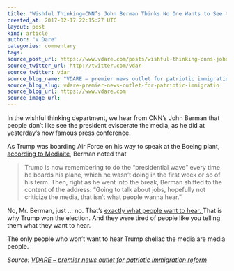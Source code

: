 ```yaml
---
title: "Wishful Thinking–CNN’s John Berman Thinks No One Wants to See the President Attack the Media"
created_at: 2017-02-17 22:15:27 UTC
layout: post
kind: article
author: "V Dare"
categories: commentary
tags: 
source_post_url: https://www.vdare.com/posts/wishful-thinking-cnns-john-berman-thinks-no-one-wants-to-see-the-president-attack-the-media
source_twitter_url: http://twitter.com/vdar
source_twitter: vdar
source_blog_name: "VDARE – premier news outlet for patriotic immigration reform"
source_blog_slug: vdare-premier-news-outlet-for-patriotic-immigratio
source_blog_url: https://www.vdare.com
source_image_url: 
---
```

<div class="pf-content"><p>In the wishful thinking department, we hear from CNN&#8217;s John Berman that people don’t like see the president eviscerate the media, as he did at yesterday’s now famous press conference.</p>
<p>As Trump was boarding Air Force on his way to speak at the Boeing plant, <a href="http://www.mediaite.com/tv/cnns-berman-no-one-wants-to-see-the-president-attack-the-media/">according to Mediaite</a>, Berman noted that</p><!-- TAG START { player: "7518-804336-VDare - Outstream - Rev", owner: "ONE Video by AOL", for: "ONE Video by AOL" - BEINJS } --><div id="57966237cc52c74a5e1363c4" class="vdb_player vdb_57966237cc52c74a5e1363c456bcd17ce4b018167fea5539">    <script type="text/javascript" src="//delivery.vidible.tv/jsonp/pid=57966237cc52c74a5e1363c4/56bcd17ce4b018167fea5539_bein.js"></script></div><!-- TAG END { date: 07/25/16 } -->
<blockquote><p>Trump is now remembering to do the “presidential wave” every time he boards his plane, which he wasn’t doing in the first week or so of his term. Then, right as he went into the break, Berman shifted to the content of the address: “Going to talk about jobs, hopefully not criticize the media, that isn’t what people wanna hear.”</p></blockquote>
<p>No, Mr. Berman, just … no. That’s <a href="http://www.vdare.com/posts/ann-coulter-on-the-trump-presser-and-peter-brimelows-new-definition-of-racist">exactly what people want to hear. </a>That is why Trump won the election. And they were tired of people like you telling them what they want to hear.</p>
<p>The only people who won’t want to hear Trump shellac the media are media people.</p>
</div><div class="">
    <i>Source: <a href="https://www.vdare.com">VDARE – premier news outlet for patriotic immigration reform</a></i>
</div>
